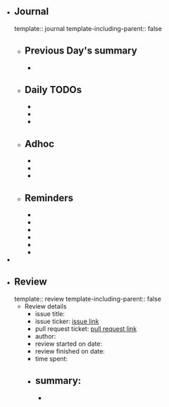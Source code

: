 - ## Journal
  template:: journal
  template-including-parent:: false
	- ## Previous Day's summary
		-
	- ## Daily TODOs
		-
		-
		-
	- ## Adhoc
		-
		-
		-
	- ## Reminders
		-
		-
		-
		-
		-
		-
-
- ## Review
  template:: review
  template-including-parent:: false
	- Review details
		- issue title:
		- issue ticker: [issue link](link.to.the.issue.ticket)
		- pull request ticket: [pull request link](link.to.the.pull.request)
		- author:
		- review started on date:
		- review finished on date:
		- time spent:
		- summary:
			-
			-